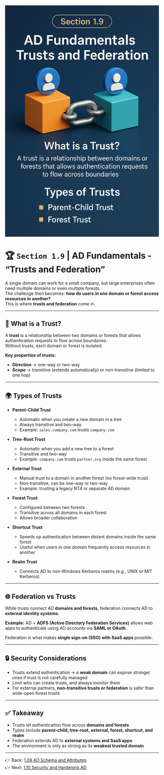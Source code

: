 ![Cover](../assets/AD_Section_1.9.png)

# 🏆 `Section 1.9` | AD Fundamentals - **“Trusts and Federation”**

A single domain can work for a small company, but large enterprises often need multiple domains or even multiple forests.  
The challenge then becomes: **how do users in one domain or forest access resources in another?**  
This is where **trusts and federation** come in.

---

## 🔗 What is a Trust?
A **trust** is a relationship between two domains or forests that allows authentication requests to flow across boundaries.  
Without trusts, each domain or forest is isolated.

**Key properties of trusts:**  
- **Direction** → one-way or two-way  
- **Scope** → transitive (extends automatically) or non-transitive (limited to one hop)  

---

## 🌍 Types of Trusts
- **Parent-Child Trust**  
  - Automatic when you create a new domain in a tree  
  - Always transitive and two-way  
  - Example: `sales.company.com` trusts `company.com`  

- **Tree-Root Trust**  
  - Automatic when you add a new tree to a forest  
  - Transitive and two-way  
  - Example: `company.com` trusts `partner.org` inside the same forest  

- **External Trust**  
  - Manual trust to a domain in another forest (no forest-wide trust)  
  - Non-transitive, can be one-way or two-way  
  - Example: trusting a legacy NT4 or separate AD domain  

- **Forest Trust**  
  - Configured between two forests  
  - Transitive across all domains in each forest  
  - Allows broader collaboration  

- **Shortcut Trust**  
  - Speeds up authentication between distant domains inside the same forest  
  - Useful when users in one domain frequently access resources in another  

- **Realm Trust**  
  - Connects AD to non-Windows Kerberos realms (e.g., UNIX or MIT Kerberos)  

---

## 🌐 Federation vs Trusts
While trusts connect AD **domains and forests**, federation connects AD to **external identity systems**.  

**Example:** AD + **ADFS (Active Directory Federation Services)** allows web apps to authenticate using AD accounts via **SAML or OAuth**.  

Federation is what makes **single sign-on (SSO) with SaaS apps** possible.

---

## 🔒 Security Considerations
- Trusts extend authentication → a **weak domain** can expose stronger ones if trust is not carefully managed  
- Limit who can create trusts, and always monitor them  
- For external partners, **non-transitive trusts or federation** is safer than wide-open forest trusts  

---

## ✅ Takeaway
- Trusts let authentication flow across **domains and forests**  
- Types include **parent-child, tree-root, external, forest, shortcut, and realm**  
- Federation extends AD to **external systems and SaaS apps**  
- The environment is only as strong as its **weakest trusted domain**  

---

👉 Back: [1.08 AD Schema and Attributes](./1.08-schema-attributes.md)  
👉 Next: [1.10 Security and Hardening AD](./1.10-hardening.md)
